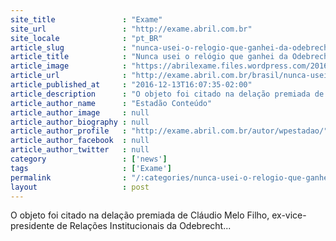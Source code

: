```yaml
---
site_title               : "Exame"
site_url                 : "http://exame.abril.com.br"
site_locale              : "pt_BR"
article_slug             : "nunca-usei-o-relogio-que-ganhei-da-odebrecht-diz-jaques-wagner"
article_title            : "Nunca usei o relógio que ganhei da Odebrecht, diz Jaques Wagner"
article_image            : "https://abrilexame.files.wordpress.com/2016/09/size_960_16_9_ba-jaques-wagner-6007.jpg?quality=70&strip=all&w=960"
article_url              : "http://exame.abril.com.br/brasil/nunca-usei-o-relogio-que-ganhei-da-odebrecht-diz-jaques-wagner/"
article_published_at     : "2016-12-13T16:07:35-02:00"
article_description      : "O objeto foi citado na delação premiada de Cláudio Melo Filho, ex-vice-presidente de Relações Institucionais da Odebrecht..."
article_author_name      : "Estadão Conteúdo"
article_author_image     : null
article_author_biography : null
article_author_profile   : "http://exame.abril.com.br/autor/wpestadao/"
article_author_facebook  : null
article_author_twitter   : null
category                 : ['news']
tags                     : ['Exame']
permalink                : "/:categories/nunca-usei-o-relogio-que-ganhei-da-odebrecht-diz-jaques-wagner/"
layout                   : post
---
```


O objeto foi citado na delação premiada de Cláudio Melo Filho, ex-vice-presidente de Relações Institucionais da Odebrecht...
